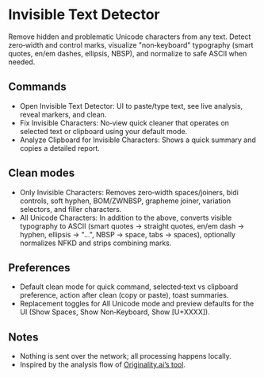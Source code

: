 # Invisible Text Detector

Remove hidden and problematic Unicode characters from any text. Detect zero‑width and control marks, visualize "non‑keyboard" typography (smart quotes, en/em dashes, ellipsis, NBSP), and normalize to safe ASCII when needed.

## Commands

- Open Invisible Text Detector: UI to paste/type text, see live analysis, reveal markers, and clean.
- Fix Invisible Characters: No‑view quick cleaner that operates on selected text or clipboard using your default mode.
- Analyze Clipboard for Invisible Characters: Shows a quick summary and copies a detailed report.

## Clean modes

- Only Invisible Characters: Removes zero‑width spaces/joiners, bidi controls, soft hyphen, BOM/ZWNBSP, grapheme joiner, variation selectors, and filler characters.
- All Unicode Characters: In addition to the above, converts visible typography to ASCII (smart quotes → straight quotes, en/em dash → hyphen, ellipsis → "...", NBSP → space, tabs → spaces), optionally normalizes NFKD and strips combining marks.

## Preferences

- Default clean mode for quick command, selected‑text vs clipboard preference, action after clean (copy or paste), toast summaries.
- Replacement toggles for All Unicode mode and preview defaults for the UI (Show Spaces, Show Non‑Keyboard, Show [U+XXXX]).

## Notes

- Nothing is sent over the network; all processing happens locally.
- Inspired by the analysis flow of [Originality.ai’s tool](https://originality.ai/blog/invisible-text-detector-remover).
